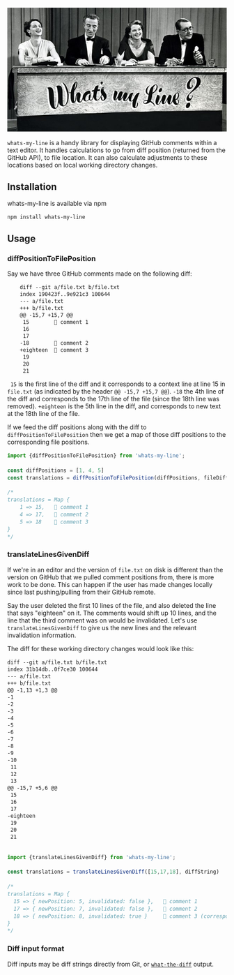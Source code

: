 ![image from "what's my line" tv show](./img/whats-my-line.jpg)

`whats-my-line` is a handy library for displaying GitHub comments within a text editor. It handles calculations to go from diff position (returned from the GitHub API), to file location. It can also calculate adjustments to these locations based on local working directory changes.

## Installation

whats-my-line is available via npm

    npm install whats-my-line


## Usage

### diffPositionToFilePosition

Say we have three GitHub comments made on the following diff:

```
    diff --git a/file.txt b/file.txt
    index 190423f..9e921c3 100644
    --- a/file.txt
    +++ b/file.txt
    @@ -15,7 +15,7 @@
     15        💬 comment 1
     16
     17
    -18        💬 comment 2
    +eighteen  💬 comment 3
     19
     20
     21
```

` 15` is the first line of the diff and it corresponds to a context line at line 15 in `file.txt` (as indicated by the header `@@ -15,7 +15,7 @@`). `-18` the 4th line of the diff and corresponds to the 17th line of the file (since the 18th line was removed). `+eighteen` is the 5th line in the diff, and corresponds to new text at the 18th line of the file.

If we feed the diff positions along with the diff to `diffPositionToFilePosition` then we get a map of those diff positions to the corresponding file positions.

```js
import {diffPositionToFilePosition} from 'whats-my-line';

const diffPositions = [1, 4, 5]
const translations = diffPositionToFilePosition(diffPositions, fileDiffString)

/*
translations = Map {
    1 => 15,   💬 comment 1
    4 => 17,   💬 comment 2
    5 => 18    💬 comment 3
}
*/
```

### translateLinesGivenDiff

If we're in an editor and the version of `file.txt` on disk is different than the version on GitHub that we pulled comment positions from, there is more work to be done. This can happen if the user has made changes locally since last pushing/pulling from their GitHub remote.

Say the user deleted the first 10 lines of the file, and also deleted the line that says "eighteen" on it. The comments would shift up 10 lines, and the line that the third comment was on would be invalidated. Let's use `translateLinesGivenDiff` to give us the new lines and the relevant invalidation information.

The diff for these working directory changes would look like this:

```
diff --git a/file.txt b/file.txt
index 31b14db..0f7ce30 100644
--- a/file.txt
+++ b/file.txt
@@ -1,13 +1,3 @@
-1
-2
-3
-4
-5
-6
-7
-8
-9
-10
 11
 12
 13
@@ -15,7 +5,6 @@
 15
 16
 17
-eighteen
 19
 20
 21
```

```js

import {translateLinesGivenDiff} from 'whats-my-line';

const translations = translateLinesGivenDiff([15,17,18], diffString)

/*
translations = Map {
  15 => { newPosition: 5, invalidated: false },   💬 comment 1
  17 => { newPosition: 7, invalidated: false },   💬 comment 2
  18 => { newPosition: 8, invalidated: true }     💬 comment 3 (corresponding line was removed)
}
*/
```

### Diff input format

Diff inputs may be diff strings directly from Git, or [`what-the-diff`](https://github.com/kuychaco/what-the-diff/) output.
